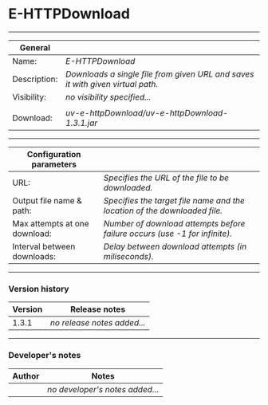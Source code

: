 # E-HTTPDownload #
----------

|General           |                                                                              |
|------------------|------------------------------------------------------------------------------|
|Name:             |*E-HTTPDownload*                                                              |
|Description:      |*Downloads a single file from given URL and saves it with given virtual path.*|
|Visibility:       |*no visibility specified...*                                                  |
|                  |                                                                              | 
|Download:         |*uv-e-httpDownload/uv-e-httpDownload-1.3.1.jar*                               |

***

|Configuration parameters           |                                                            |
|-----------------------------------|------------------------------------------------------------|
|URL:                               |*Specifies the URL of the file to be downloaded.*           |
|Output file name & path:           |*Specifies the target file name and the location of the downloaded file.*    |
|Max attempts at one download:      |*Number of download attempts before failure occurs (use -1 for infinite).*                                    |
|Interval between downloads:        |*Delay between download attempts (in miliseconds).*         | 

***

### Version history ###

|Version          |Release notes                                                                 |
|-----------------|------------------------------------------------------------------------------|
|1.3.1            |*no release notes added...*                                                   |                                


***

### Developer's notes ###

|Author           |Notes                                                                         |
|-----------------|------------------------------------------------------------------------------|
|                 |*no developer's notes added...*                                                   |                                

